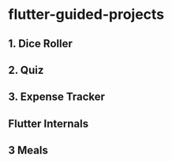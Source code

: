 # flutter-guided-projects

## 1. Dice Roller

## 2. Quiz

## 3. Expense Tracker

## Flutter Internals

## 3 Meals

